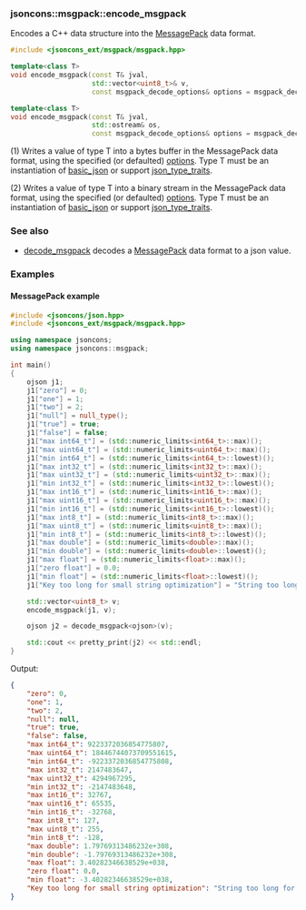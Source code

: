 ### jsoncons::msgpack::encode_msgpack

Encodes a C++ data structure into the [MessagePack](http://msgpack.org/index.html) data format.

```c++
#include <jsoncons_ext/msgpack/msgpack.hpp>

template<class T>
void encode_msgpack(const T& jval, 
                    std::vector<uint8_t>& v,
                    const msgpack_decode_options& options = msgpack_decode_options()); // (1)

template<class T>
void encode_msgpack(const T& jval, 
                    std::ostream& os,
                    const msgpack_decode_options& options = msgpack_decode_options()); // (2)
```

(1) Writes a value of type T into a bytes buffer in the MessagePack data format, using the specified (or defaulted) [options](msgpack_options.md). 
Type T must be an instantiation of [basic_json](../basic_json.md) 
or support [json_type_traits](../json_type_traits.md). 

(2) Writes a value of type T into a binary stream in the MessagePack data format, using the specified (or defaulted) [options](msgpack_options.md). 
Type T must be an instantiation of [basic_json](../basic_json.md) 
or support [json_type_traits](../json_type_traits.md). 

### See also

- [decode_msgpack](decode_msgpack) decodes a [MessagePack](http://msgpack.org/index.html) data format to a json value.

### Examples

#### MessagePack example

```c++
#include <jsoncons/json.hpp>
#include <jsoncons_ext/msgpack/msgpack.hpp>

using namespace jsoncons;
using namespace jsoncons::msgpack;

int main()
{
    ojson j1;
    j1["zero"] = 0;
    j1["one"] = 1;
    j1["two"] = 2;
    j1["null"] = null_type();
    j1["true"] = true;
    j1["false"] = false;
    j1["max int64_t"] = (std::numeric_limits<int64_t>::max)();
    j1["max uint64_t"] = (std::numeric_limits<uint64_t>::max)();
    j1["min int64_t"] = (std::numeric_limits<int64_t>::lowest)();
    j1["max int32_t"] = (std::numeric_limits<int32_t>::max)();
    j1["max uint32_t"] = (std::numeric_limits<uint32_t>::max)();
    j1["min int32_t"] = (std::numeric_limits<int32_t>::lowest)();
    j1["max int16_t"] = (std::numeric_limits<int16_t>::max)();
    j1["max uint16_t"] = (std::numeric_limits<uint16_t>::max)();
    j1["min int16_t"] = (std::numeric_limits<int16_t>::lowest)();
    j1["max int8_t"] = (std::numeric_limits<int8_t>::max)();
    j1["max uint8_t"] = (std::numeric_limits<uint8_t>::max)();
    j1["min int8_t"] = (std::numeric_limits<int8_t>::lowest)();
    j1["max double"] = (std::numeric_limits<double>::max)();
    j1["min double"] = (std::numeric_limits<double>::lowest)();
    j1["max float"] = (std::numeric_limits<float>::max)();
    j1["zero float"] = 0.0;
    j1["min float"] = (std::numeric_limits<float>::lowest)();
    j1["Key too long for small string optimization"] = "String too long for small string optimization";

    std::vector<uint8_t> v;
    encode_msgpack(j1, v);

    ojson j2 = decode_msgpack<ojson>(v);

    std::cout << pretty_print(j2) << std::endl;
}
```
Output:
```json
{
    "zero": 0,
    "one": 1,
    "two": 2,
    "null": null,
    "true": true,
    "false": false,
    "max int64_t": 9223372036854775807,
    "max uint64_t": 18446744073709551615,
    "min int64_t": -9223372036854775808,
    "max int32_t": 2147483647,
    "max uint32_t": 4294967295,
    "min int32_t": -2147483648,
    "max int16_t": 32767,
    "max uint16_t": 65535,
    "min int16_t": -32768,
    "max int8_t": 127,
    "max uint8_t": 255,
    "min int8_t": -128,
    "max double": 1.79769313486232e+308,
    "min double": -1.79769313486232e+308,
    "max float": 3.40282346638529e+038,
    "zero float": 0.0,
    "min float": -3.40282346638529e+038,
    "Key too long for small string optimization": "String too long for small string optimization"
}
```



